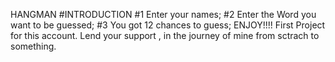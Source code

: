 HANGMAN
#INTRODUCTION
#1 Enter your names;
#2 Enter the Word you want to be guessed;
#3 You got 12 chances to guess;
ENJOY!!!!
First Project for this account.
Lend your support , in the journey of mine from sctrach to something.
